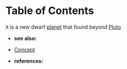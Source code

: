 
# Table of Contents



it is a new dwarf [planet](20210612202708-keyword-planet.md) that found beyond [Pluto](20210612202840-concept-pluto.md)

-   **see also:** 

-   [Concept](20210612025056-keyword-concept.md)

-   **references:** 

